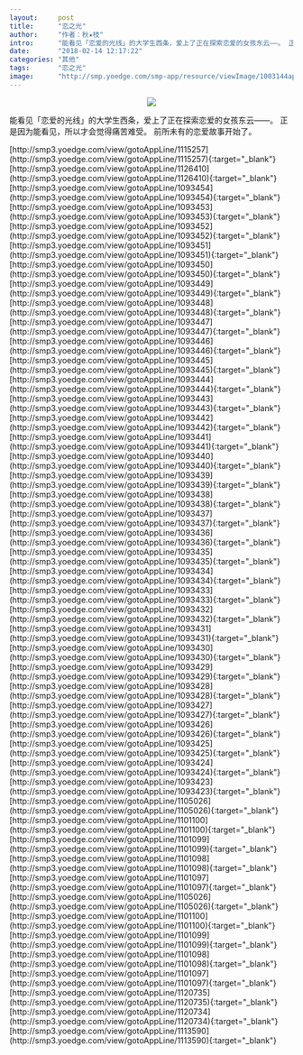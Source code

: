 ```yaml
---
layout:     post
title:      "恋之光"
author:     "作者：秋★枝"
intro:      "能看见「恋爱的光线」的大学生西条，爱上了正在探索恋爱的女孩东云——。 正是因为能看见，所以才会觉得痛苦难受。 前所未有的恋爱故事开始了。"
date:       "2018-02-14 12:17:22"
categories: "其他"
tags:       "恋之光"
image:      "http://smp.yoedge.com/smp-app/resource/viewImage/1003144appline.png"
---
```

<div style="text-align: center">
<p><img src="http://smp.yoedge.com/smp-app/resource/viewImage/1003144appline.png"/></p>
</div>
<p class="post-meta">
<span>能看见「恋爱的光线」的大学生西条，爱上了正在探索恋爱的女孩东云——。 正是因为能看见，所以才会觉得痛苦难受。 前所未有的恋爱故事开始了。</span>
</p>
[http://smp3.yoedge.com/view/gotoAppLine/1115257](http://smp3.yoedge.com/view/gotoAppLine/1115257){:target="_blank"}
[http://smp3.yoedge.com/view/gotoAppLine/1126410](http://smp3.yoedge.com/view/gotoAppLine/1126410){:target="_blank"}
[http://smp3.yoedge.com/view/gotoAppLine/1093454](http://smp3.yoedge.com/view/gotoAppLine/1093454){:target="_blank"}
[http://smp3.yoedge.com/view/gotoAppLine/1093453](http://smp3.yoedge.com/view/gotoAppLine/1093453){:target="_blank"}
[http://smp3.yoedge.com/view/gotoAppLine/1093452](http://smp3.yoedge.com/view/gotoAppLine/1093452){:target="_blank"}
[http://smp3.yoedge.com/view/gotoAppLine/1093451](http://smp3.yoedge.com/view/gotoAppLine/1093451){:target="_blank"}
[http://smp3.yoedge.com/view/gotoAppLine/1093450](http://smp3.yoedge.com/view/gotoAppLine/1093450){:target="_blank"}
[http://smp3.yoedge.com/view/gotoAppLine/1093449](http://smp3.yoedge.com/view/gotoAppLine/1093449){:target="_blank"}
[http://smp3.yoedge.com/view/gotoAppLine/1093448](http://smp3.yoedge.com/view/gotoAppLine/1093448){:target="_blank"}
[http://smp3.yoedge.com/view/gotoAppLine/1093447](http://smp3.yoedge.com/view/gotoAppLine/1093447){:target="_blank"}
[http://smp3.yoedge.com/view/gotoAppLine/1093446](http://smp3.yoedge.com/view/gotoAppLine/1093446){:target="_blank"}
[http://smp3.yoedge.com/view/gotoAppLine/1093445](http://smp3.yoedge.com/view/gotoAppLine/1093445){:target="_blank"}
[http://smp3.yoedge.com/view/gotoAppLine/1093444](http://smp3.yoedge.com/view/gotoAppLine/1093444){:target="_blank"}
[http://smp3.yoedge.com/view/gotoAppLine/1093443](http://smp3.yoedge.com/view/gotoAppLine/1093443){:target="_blank"}
[http://smp3.yoedge.com/view/gotoAppLine/1093442](http://smp3.yoedge.com/view/gotoAppLine/1093442){:target="_blank"}
[http://smp3.yoedge.com/view/gotoAppLine/1093441](http://smp3.yoedge.com/view/gotoAppLine/1093441){:target="_blank"}
[http://smp3.yoedge.com/view/gotoAppLine/1093440](http://smp3.yoedge.com/view/gotoAppLine/1093440){:target="_blank"}
[http://smp3.yoedge.com/view/gotoAppLine/1093439](http://smp3.yoedge.com/view/gotoAppLine/1093439){:target="_blank"}
[http://smp3.yoedge.com/view/gotoAppLine/1093438](http://smp3.yoedge.com/view/gotoAppLine/1093438){:target="_blank"}
[http://smp3.yoedge.com/view/gotoAppLine/1093437](http://smp3.yoedge.com/view/gotoAppLine/1093437){:target="_blank"}
[http://smp3.yoedge.com/view/gotoAppLine/1093436](http://smp3.yoedge.com/view/gotoAppLine/1093436){:target="_blank"}
[http://smp3.yoedge.com/view/gotoAppLine/1093435](http://smp3.yoedge.com/view/gotoAppLine/1093435){:target="_blank"}
[http://smp3.yoedge.com/view/gotoAppLine/1093434](http://smp3.yoedge.com/view/gotoAppLine/1093434){:target="_blank"}
[http://smp3.yoedge.com/view/gotoAppLine/1093433](http://smp3.yoedge.com/view/gotoAppLine/1093433){:target="_blank"}
[http://smp3.yoedge.com/view/gotoAppLine/1093432](http://smp3.yoedge.com/view/gotoAppLine/1093432){:target="_blank"}
[http://smp3.yoedge.com/view/gotoAppLine/1093431](http://smp3.yoedge.com/view/gotoAppLine/1093431){:target="_blank"}
[http://smp3.yoedge.com/view/gotoAppLine/1093430](http://smp3.yoedge.com/view/gotoAppLine/1093430){:target="_blank"}
[http://smp3.yoedge.com/view/gotoAppLine/1093429](http://smp3.yoedge.com/view/gotoAppLine/1093429){:target="_blank"}
[http://smp3.yoedge.com/view/gotoAppLine/1093428](http://smp3.yoedge.com/view/gotoAppLine/1093428){:target="_blank"}
[http://smp3.yoedge.com/view/gotoAppLine/1093427](http://smp3.yoedge.com/view/gotoAppLine/1093427){:target="_blank"}
[http://smp3.yoedge.com/view/gotoAppLine/1093426](http://smp3.yoedge.com/view/gotoAppLine/1093426){:target="_blank"}
[http://smp3.yoedge.com/view/gotoAppLine/1093425](http://smp3.yoedge.com/view/gotoAppLine/1093425){:target="_blank"}
[http://smp3.yoedge.com/view/gotoAppLine/1093424](http://smp3.yoedge.com/view/gotoAppLine/1093424){:target="_blank"}
[http://smp3.yoedge.com/view/gotoAppLine/1093423](http://smp3.yoedge.com/view/gotoAppLine/1093423){:target="_blank"}
[http://smp3.yoedge.com/view/gotoAppLine/1105026](http://smp3.yoedge.com/view/gotoAppLine/1105026){:target="_blank"}
[http://smp3.yoedge.com/view/gotoAppLine/1101100](http://smp3.yoedge.com/view/gotoAppLine/1101100){:target="_blank"}
[http://smp3.yoedge.com/view/gotoAppLine/1101099](http://smp3.yoedge.com/view/gotoAppLine/1101099){:target="_blank"}
[http://smp3.yoedge.com/view/gotoAppLine/1101098](http://smp3.yoedge.com/view/gotoAppLine/1101098){:target="_blank"}
[http://smp3.yoedge.com/view/gotoAppLine/1101097](http://smp3.yoedge.com/view/gotoAppLine/1101097){:target="_blank"}
[http://smp3.yoedge.com/view/gotoAppLine/1105026](http://smp3.yoedge.com/view/gotoAppLine/1105026){:target="_blank"}
[http://smp3.yoedge.com/view/gotoAppLine/1101100](http://smp3.yoedge.com/view/gotoAppLine/1101100){:target="_blank"}
[http://smp3.yoedge.com/view/gotoAppLine/1101099](http://smp3.yoedge.com/view/gotoAppLine/1101099){:target="_blank"}
[http://smp3.yoedge.com/view/gotoAppLine/1101098](http://smp3.yoedge.com/view/gotoAppLine/1101098){:target="_blank"}
[http://smp3.yoedge.com/view/gotoAppLine/1101097](http://smp3.yoedge.com/view/gotoAppLine/1101097){:target="_blank"}
[http://smp3.yoedge.com/view/gotoAppLine/1120735](http://smp3.yoedge.com/view/gotoAppLine/1120735){:target="_blank"}
[http://smp3.yoedge.com/view/gotoAppLine/1120734](http://smp3.yoedge.com/view/gotoAppLine/1120734){:target="_blank"}
[http://smp3.yoedge.com/view/gotoAppLine/1113590](http://smp3.yoedge.com/view/gotoAppLine/1113590){:target="_blank"}



